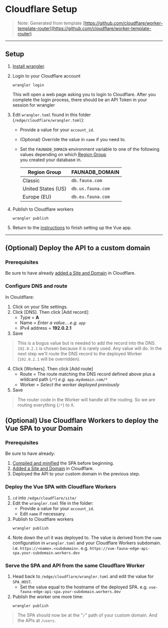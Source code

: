 # Cloudflare Setup

> Note: Generated from template [https://github.com/cloudflare/worker-template-router](https://github.com/cloudflare/worker-template-router)
---

## Setup

1. [Install wrangler](https://developers.cloudflare.com/workers/cli-wrangler/install-update).
   
2. Login to your Cloudflare account
   ```
   wrangler login
   ``` 
   This will open a web page asking you to login to Cloudflare. 
   After you complete the login process, there should be an API Token in your session for wrangler

3. Edit `wrangler.toml` found in this folder (`/edge/cloudflare/wrangler.toml`):
   * Provide a value for your `account_id`.
   * (Optional) Override the value in `name` if you need to.
   * Set the `FAUNADB_DOMAIN` environment variable to one of the following values depending on which
    [Region Group](https://docs.fauna.com/fauna/current/api/fql/region_groups#how-to-use-region-groups)  
    you created your database in.

      | Region Group       | FAUNADB_DOMAIN |
      | ------------------ | --------------------------- |
      | Classic            | `db.fauna.com`              |
      | United States (US) | `db.us.fauna.com`           |
      | Europe (EU)        | `db.eu.fauna.com`           |


  <!-- `db.fauna.com` or `db.eu.fauna.com` or `db.us.fauna.com` depending on which
  [Region Group](https://docs.fauna.com/fauna/current/api/fql/region_groups#how-to-use-region-groups) 
  you created your database in. -->

4. Publish to Cloudflare workers
   ```
   wrangler publish
   ```

5. Return to the [instructions](../../#finishing) to finish setting up the Vue app. 

---

## (Optional) Deploy the API to a custom domain
### Prerequisites
Be sure to have already 
[added a Site and Domain](https://support.cloudflare.com/hc/en-us/articles/201720164-Creating-a-Cloudflare-account-and-adding-a-website)
in Cloudflare.

### Configure DNS and route
In Clouldflare:
1. Click on your Site settings.
2. Click [DNS]. Then click [Add record]:
   * Type = **A**
   * Name = *Enter a value....e.g. `app`*
   * IPv4 address = **192.0.2.1**
3. Save
> This is a bogus value but is needed to add the record into the DNS. `192.0.2.1` is chosen because it is rarely used. 
  Any value will do. In the next step we'll route the DNS record to the deployed Worker (`192.0.2.1` will be overridden).
4. Click [Workers]. Then click [Add route]
   * Route = The route matching the DNS record defined above plus a wildcard path (`/*`) *e.g.* `app.mydomain.com/*` 
   * Worker = *Select the worker deployed previously*
5. Save
> The router code in the Worker will handle all the routing. So we are routing everything (`/*`) to it.

## (Optional) Use Cloudflare Workers to deploy the Vue SPA to your Domain

### Prerequisites
Be sure to have already:
1. [Compiled and minified]((../../#buildprod)) the SPA before beginning.
2. [Added a Site and Domain](https://support.cloudflare.com/hc/en-us/articles/201720164-Creating-a-Cloudflare-account-and-adding-a-website)
   in Cloudflare.
3. Deployed the API to your custom domain in the previous step.

### Deploy the Vue SPA with Cloudflare Workers
1. `cd` into `/edge/cloudflare/site/`
2. Edit the `wrangler.toml` file in the folder:
   * Provide a value for your `account_id`.
   * Edit `name` if necessary.
3. Publish to Cloudflare workers
   ```
   wrangler publish
   ```
4. Note down the url it was deployed to. The value is derived from the `name` configuration in `wrangler.toml`
   and your Cloudflare Workers subdomain. i.e. `https://<name>.<subdomain>`.
   e.g. `https://vue-fauna-edge-api-spa.your-subdomain.workers.dev`

### Serve the SPA and API from the same Cloudflare Worker
1. Head back to `/edge/cloudflare/wrangler.toml` and edit the value for `SPA_HOST`. 
   * Set the value equal to the hostname of the deployed SPA. e.g. `vue-fauna-edge-api-spa.your-subdomain.workers.dev`
2. Publish the worker one more time:
   ```
   wrangler publish
   ```
> The SPA should  now be at the "`/`" path of your custom domain. And the APIs at `/users`.
